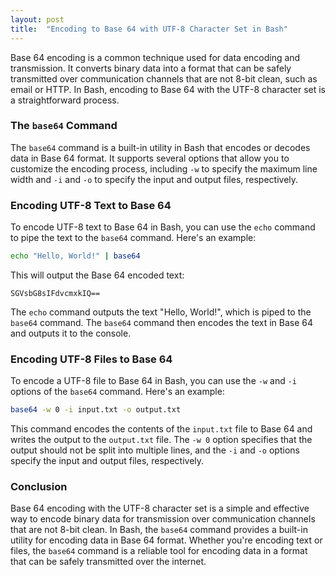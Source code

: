 ```yaml
---
layout: post
title:  "Encoding to Base 64 with UTF-8 Character Set in Bash"
---
```


Base 64 encoding is a common technique used for data encoding and transmission. It converts binary data into a format that can be safely transmitted over communication channels that are not 8-bit clean, such as email or HTTP. In Bash, encoding to Base 64 with the UTF-8 character set is a straightforward process.

### The `base64` Command
The `base64` command is a built-in utility in Bash that encodes or decodes data in Base 64 format. It supports several options that allow you to customize the encoding process, including `-w` to specify the maximum line width and `-i` and `-o` to specify the input and output files, respectively.

### Encoding UTF-8 Text to Base 64
To encode UTF-8 text to Base 64 in Bash, you can use the `echo` command to pipe the text to the `base64` command. Here's an example:

```bash
echo "Hello, World!" | base64
```

This will output the Base 64 encoded text:

```
SGVsbG8sIFdvcmxkIQ==
```

The `echo` command outputs the text "Hello, World!", which is piped to the `base64` command. The `base64` command then encodes the text in Base 64 and outputs it to the console.

### Encoding UTF-8 Files to Base 64
To encode a UTF-8 file to Base 64 in Bash, you can use the `-w` and `-i` options of the `base64` command. Here's an example:

```bash
base64 -w 0 -i input.txt -o output.txt
```

This command encodes the contents of the `input.txt` file to Base 64 and writes the output to the `output.txt` file. The `-w 0` option specifies that the output should not be split into multiple lines, and the `-i` and `-o` options specify the input and output files, respectively.

### Conclusion
Base 64 encoding with the UTF-8 character set is a simple and effective way to encode binary data for transmission over communication channels that are not 8-bit clean. In Bash, the `base64` command provides a built-in utility for encoding data in Base 64 format. Whether you're encoding text or files, the `base64` command is a reliable tool for encoding data in a format that can be safely transmitted over the internet.